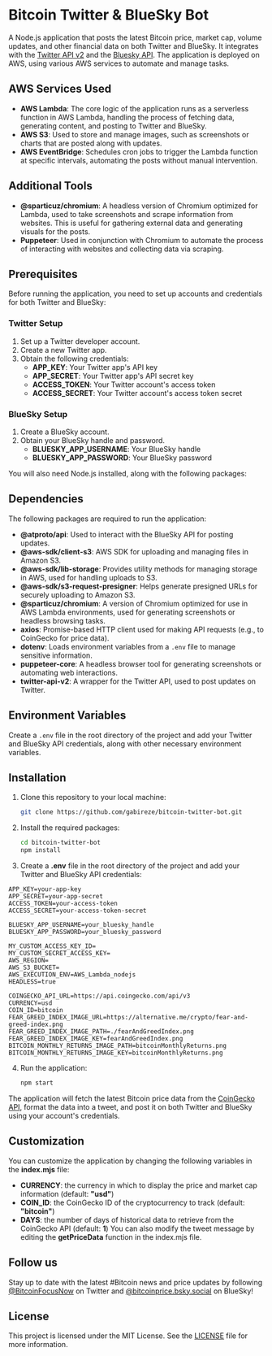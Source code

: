 # Bitcoin Twitter & BlueSky Bot

A Node.js application that posts the latest Bitcoin price, market cap, volume updates, and other financial data on both Twitter and BlueSky. It integrates with the [Twitter API v2](https://developer.twitter.com/en/docs/twitter-api) and the [Bluesky API](https://bsky.app). The application is deployed on AWS, using various AWS services to automate and manage tasks.

## AWS Services Used

- **AWS Lambda**: The core logic of the application runs as a serverless function in AWS Lambda, handling the process of fetching data, generating content, and posting to Twitter and BlueSky.
- **AWS S3**: Used to store and manage images, such as screenshots or charts that are posted along with updates.
- **AWS EventBridge**: Schedules cron jobs to trigger the Lambda function at specific intervals, automating the posts without manual intervention.

## Additional Tools

- **@sparticuz/chromium**: A headless version of Chromium optimized for Lambda, used to take screenshots and scrape information from websites. This is useful for gathering external data and generating visuals for the posts.
- **Puppeteer**: Used in conjunction with Chromium to automate the process of interacting with websites and collecting data via scraping.

## Prerequisites

Before running the application, you need to set up accounts and credentials for both Twitter and BlueSky:

### Twitter Setup

1. Set up a Twitter developer account.
2. Create a new Twitter app.
3. Obtain the following credentials:
   - **APP_KEY**: Your Twitter app's API key
   - **APP_SECRET**: Your Twitter app's API secret key
   - **ACCESS_TOKEN**: Your Twitter account's access token
   - **ACCESS_SECRET**: Your Twitter account's access token secret

### BlueSky Setup

1. Create a BlueSky account.
2. Obtain your BlueSky handle and password.
   - **BLUESKY_APP_USERNAME**: Your BlueSky handle
   - **BLUESKY_APP_PASSWORD**: Your BlueSky password

You will also need Node.js installed, along with the following packages:

## Dependencies

The following packages are required to run the application:

- **@atproto/api**: Used to interact with the BlueSky API for posting updates.
- **@aws-sdk/client-s3**: AWS SDK for uploading and managing files in Amazon S3.
- **@aws-sdk/lib-storage**: Provides utility methods for managing storage in AWS, used for handling uploads to S3.
- **@aws-sdk/s3-request-presigner**: Helps generate presigned URLs for securely uploading to Amazon S3.
- **@sparticuz/chromium**: A version of Chromium optimized for use in AWS Lambda environments, used for generating screenshots or headless browsing tasks.
- **axios**: Promise-based HTTP client used for making API requests (e.g., to CoinGecko for price data).
- **dotenv**: Loads environment variables from a `.env` file to manage sensitive information.
- **puppeteer-core**: A headless browser tool for generating screenshots or automating web interactions.
- **twitter-api-v2**: A wrapper for the Twitter API, used to post updates on Twitter.

## Environment Variables

Create a `.env` file in the root directory of the project and add your Twitter and BlueSky API credentials, along with other necessary environment variables.

## Installation

1. Clone this repository to your local machine:

   ```bash
   git clone https://github.com/gabireze/bitcoin-twitter-bot.git
   ```

2. Install the required packages:

   ```bash
   cd bitcoin-twitter-bot
   npm install
   ```

3. Create a **.env** file in the root directory of the project and add your Twitter and BlueSky API credentials:

```
APP_KEY=your-app-key
APP_SECRET=your-app-secret
ACCESS_TOKEN=your-access-token
ACCESS_SECRET=your-access-token-secret

BLUESKY_APP_USERNAME=your_bluesky_handle
BLUESKY_APP_PASSWORD=your_bluesky_password

MY_CUSTOM_ACCESS_KEY_ID=
MY_CUSTOM_SECRET_ACCESS_KEY=
AWS_REGION=
AWS_S3_BUCKET=
AWS_EXECUTION_ENV=AWS_Lambda_nodejs
HEADLESS=true

COINGECKO_API_URL=https://api.coingecko.com/api/v3
CURRENCY=usd
COIN_ID=bitcoin
FEAR_GREED_INDEX_IMAGE_URL=https://alternative.me/crypto/fear-and-greed-index.png
FEAR_GREED_INDEX_IMAGE_PATH=./fearAndGreedIndex.png
FEAR_GREED_INDEX_IMAGE_KEY=fearAndGreedIndex.png
BITCOIN_MONTHLY_RETURNS_IMAGE_PATH=bitcoinMonthlyReturns.png
BITCOIN_MONTHLY_RETURNS_IMAGE_KEY=bitcoinMonthlyReturns.png
```

4. Run the application:

   ```bash
   npm start
   ```

The application will fetch the latest Bitcoin price data from the [CoinGecko API](https://docs.coingecko.com/v3.0.1/reference/introduction), format the data into a tweet, and post it on both Twitter and BlueSky using your account's credentials.

## Customization

You can customize the application by changing the following variables in the **index.mjs** file:

- **CURRENCY**: the currency in which to display the price and market cap information (default: **"usd"**)
- **COIN_ID**: the CoinGecko ID of the cryptocurrency to track (default: **"bitcoin"**)
- **DAYS**: the number of days of historical data to retrieve from the CoinGecko API (default: **1**)
  You can also modify the tweet message by editing the **getPriceData** function in the index.mjs file.

## Follow us

Stay up to date with the latest #Bitcoin news and price updates by following [@BitcoinFocusNow](https://twitter.com/BitcoinFocusNow) on Twitter and [@bitcoinprice.bsky.social](https://bsky.app/profile/bitcoinprice.bsky.social) on BlueSky!

## License

This project is licensed under the MIT License. See the [LICENSE](https://opensource.org/license/mit/) file for more information.

<!-- GitAds-Verify: FOIDMP7E98H76ZX3FE1E9JSUE7J8YRAZ -->

